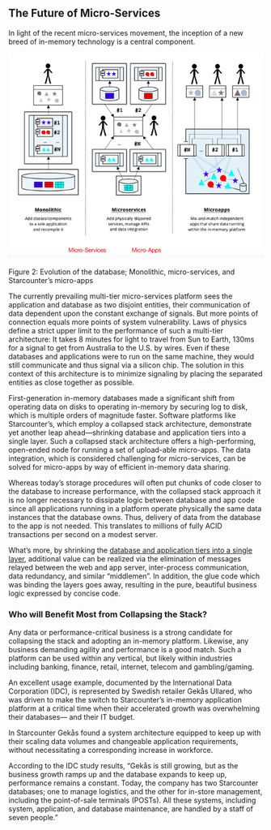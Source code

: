 ## The Future of Micro-Services

In light of the recent micro-services movement, the inception of a new breed of in-memory technology is a central component.

![microservices](../../../assets/starcounter_microservices.png)

Figure 2: Evolution of the database; Monolithic, micro-services, and Starcounter’s micro-apps

The currently prevailing multi-tier micro-services platform sees the application and database as two disjoint entities, their communication of data dependent upon the constant exchange of signals. But more points of connection equals more points of system vulnerability. Laws of physics define a strict upper limit to the performance of such a multi-tier architecture: It takes 8 minutes for light to travel from Sun to Earth, 130ms for a signal to get from Australia to the U.S. by wires. Even if these databases and applications were to run on the same machine, they would still communicate and thus signal via a silicon chip. The solution in this context of this architecture is to minimize signaling by placing the separated entities as close together as possible.

First-generation in-memory databases made a significant shift from operating data on disks to operating in-memory by securing log to disk, which is multiple orders of magnitude faster. Software platforms like Starcounter’s, which employ a collapsed stack architecture, demonstrate yet another leap ahead—shrinking database and application tiers into a single layer. Such a collapsed stack architecture offers a high-performing, open-ended node for running a set of upload-able micro-apps. The data integration, which is considered challenging for micro-services, can be solved for micro-apps by way of efficient in-memory data sharing.

Whereas today’s storage procedures will often put chunks of code closer to the database to increase performance, with the collapsed stack approach it is no longer necessary to dissipate logic between database and app code since all applications running in a platform operate physically the same data instances that the database owns. Thus, delivery of data from the database to the app is not needed. This translates to millions of fully ACID transactions per second on a modest server.

What’s more, by shrinking the [database and application tiers into a single layer](/starcounter/integrated-database-and-web-server/), additional value can be realized via the elimination of messages relayed between the web and app server, inter-process communication, data redundancy, and similar “middlemen”. In addition, the glue code which was binding the layers goes away, resulting in the pure, beautiful business logic expressed by concise code.

### Who will Benefit Most from Collapsing the Stack?

Any data or performance-critical business is a strong candidate for collapsing the stack and adopting an in-memory platform. Likewise, any business demanding agility and performance is a good match. Such a platform can be used within any vertical, but likely within industries including banking, finance, retail, internet, telecom and gambling/gaming.

An excellent usage example, documented by the International Data Corporation (IDC), is represented by Swedish retailer Gekås Ullared, who was driven to make the switch to Starcounter’s in-memory application platform at a critical time when their accelerated growth was overwhelming their databases— and their IT budget.

In Starcounter Gekås found a system architecture equipped to keep up with their scaling data volumes and changeable application requirements, without necessitating a corresponding increase in workforce.

According to the IDC study results, “Gekås is still growing, but as the business growth ramps up and the database expands to keep up, performance remains a constant. Today, the company has two Starcounter databases; one to manage logistics, and the other for in-store management, including the point-of-sale terminals (POSTs). All these systems, including system, application, and database maintenance, are handled by a staff of seven people.”